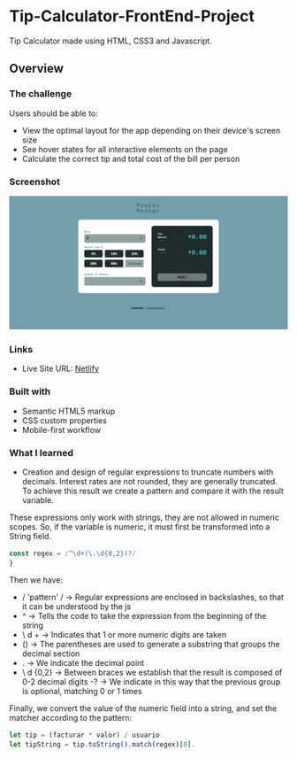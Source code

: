 # Tip-Calculator-FrontEnd-Project
Tip Calculator made using HTML, CSS3 and Javascript.

## Overview

### The challenge

Users should be able to:

- View the optimal layout for the app depending on their device's screen size
- See hover states for all interactive elements on the page
- Calculate the correct tip and total cost of the bill per person

### Screenshot

![Project ScreenShot](https://github.com/FrolicBrat/Tip-Calculator-FrontEnd-Project/blob/82026791892a785403e01c86eb39a918826f107d/Img/Screenshot%202022-11-14%20at%2014-50-23%20Newton%20School%20Tip%20calculator%20JS%20Project.png)

### Links
- Live Site URL: [Netlify](https://tipcalculatorjsproject.netlify.app/)

### Built with

- Semantic HTML5 markup
- CSS custom properties
- Mobile-first workflow

### What I learned

- Creation and design of regular expressions to truncate numbers with decimals. Interest rates are not rounded, they are generally truncated. To achieve this result we create a pattern and compare it with the result variable.

These expressions only work with strings, they are not allowed in numeric scopes. So, if the variable is numeric, it must first be transformed into a String field.

```js
const regex = /^\d+(\.\d{0,2})?/
}
```

Then we have:

- / 'pattern' / -> Regular expressions are enclosed in backslashes, so that it can be understood by the js
- ^ -> Tells the code to take the expression from the beginning of the string
- \ d + -> Indicates that 1 or more numeric digits are taken
- () -> The parentheses are used to generate a substring that groups the decimal section
- \. -> We indicate the decimal point
- \ d {0,2} -> Between braces we establish that the result is composed of 0-2 decimal digits -? -> We indicate in this way that the previous group is optional, matching 0 or 1 times

Finally, we convert the value of the numeric field into a string, and set the matcher according to the pattern:

```js
let tip = (facturar * valor) / usuario
let tipString = tip.toString().match(regex)[0].
